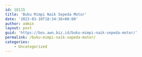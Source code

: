 ```yaml
---
id: 18115
title: 'Buku Mimpi Naik Sepeda Motor'
date: '2023-03-10T18:34:36+00:00'
author: admin
layout: post
guid: 'https://bos.awn.biz.id/buku-mimpi-naik-sepeda-motor/'
permalink: /buku-mimpi-naik-sepeda-motor/
categories:
    - Uncategorized
---
```


